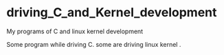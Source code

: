 driving_C_and_Kernel_development
================================

My programs of C and linux kernel development

Some program while driving C.
some are driving linux kernel . 
